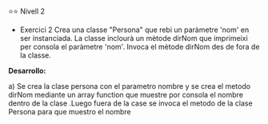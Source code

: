 ⭐⭐ Nivell 2
- Exercici 2
Crea una classe "Persona" que rebi un paràmetre 'nom' en ser instanciada. La classe inclourà un mètode dirNom que imprimeixi per consola el paràmetre 'nom'. Invoca el mètode dirNom des de fora de la classe.

**Desarrollo:**

a) Se crea la clase persona con el parametro nombre y se crea el metodo dirNom mediante un array function que muestre por consola el nombre dentro de la clase .Luego fuera de la case se invoca el metodo de la clase Persona para que muestro el nombre